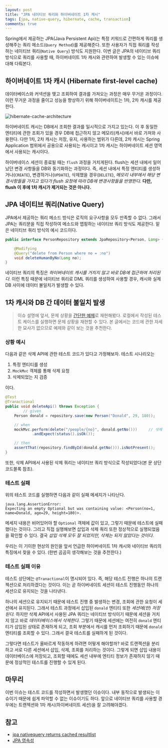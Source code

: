 ```yaml
---
layout: post
title: "JPA 네이티브 쿼리와 하이버네이트 1차 캐시"
tags: [jpa, native-query, hibernate, cache, transaction]
comments: true
---
```


Spring에서 제공하는 JPA(Java Persistent Api)는 특정 키워드로 간편하게 쿼리를 생성해주는 쿼리 메소드(`Query Method`)를 제공해준다. 
또한 사용자가 직접 쿼리를 작성하는 네이티브 쿼리(`Native Query`) 방식도 지원한다. 
이번 글은 JPA의 네이티브 쿼리 방식으로 쿼리를 사용할 때, 하이버네이트 1차 캐시와 관련하여 발생할 수 있는 이슈에 대해 다뤄본다. 
    
## 하이버네이트 1차 캐시 (Hibernate first-level cache)
데이터베이스와 커넥션을 맺고 조회하여 결과를 가져오는 과정은 매우 무거운 과정이다. 
이런 무거운 과정을 줄이고 성능을 향상하기 위해 하이버네이트는 1차, 2차 캐시를 제공한다.   
     
![hibernate-cache-architecture](https://thoughts-on-java.org/wp-content/uploads/2015/11/caches1.png)      
   

하이버네이트 캐시는 DB에서 조회한 결과를 일시적으로 가지고 있는다. 
이 후 동일한 엔티티에 관한 조회가 있을 경우 DB에 접근하지 않고 메모리(캐시)에서 바로 가져와 사용한다. 
다만 1차, 2차 캐시는 저장, 유지, 사용하는 범위가 다른데, 
2차 캐시는 Spring Application 범위에서 공용으로 사용되는 캐시이고 1차 캐시는 하이버네이트 세션 영역에서 사용되는 캐시이다.           
   
하이버네이스 세션이 종료될 때는 `flush` 과정을 거치게된다. 
flush는 세션 내에서 일어났던 변경 사항들을 DB와 동기화하는 과정이다. 
즉, 세션 내에서 특정 엔티티를 생성하거나(`CREATE`), 변경하거나(`UPDATE`), 삭제했을 경우(`DELETE`), 
*메모리 내부에서 해당 변경사항들을 가지고 있다가 flush 요청에 따라 DB에 변경사항들을 반영한다.* 
**다만, flush 이 후에 1차 캐시가 제거되는 것은 아니다.**

## JPA 네이티브 쿼리(Native Query)
JPA에서 제공하는 쿼리 메소드 방식은 로직의 요구사항을 모두 만족할 수 없다. 
그래서 JPA는 쿼리문을 직접 작성하여 메소드와 맵핑하는 네이티브 쿼리 방식도 제공한다. 
밑은 네이티브 쿼리 방식의 예시 코드이다.   
   
```java
public interface PersonRepository extends JpaRepository<Person, Long> {

	@Modifying
	@Query("delete from Person where no = :no")
	void deleteHumanByNo(Long no);
}
```   
   
네이티브 쿼리의 특징은 *하이버네이트 캐시를 거치지 않고 바로 DB에 접근하여 처리된다.* 
이런 특징 때문에 네이티브 쿼리로 DML 쿼리를 생성하여 사용할 경우, 캐시와 실제 DB 사이에 데이터 불일치가 발생할 수 있다.    

## 1차 캐시와 DB 간 데이터 불일치 발생
> 이슈 설명에 앞서, 문제 상황을 [간단한 예제](https://github.com/donald-dh/study-hibernate)로 재현해봤다. 
로컬에서 작성된 테스트 케이스를 실행하면 문제 상황을 재현할 수 있다. 
본 글에서는 코드에 관한 자세한 묘사가 없으므로 예제와 같이 보는 것을 추천한다. 

### 상황 예시
다음과 같은 삭제 API에 관한 테스트 코드가 있다고 가정해보자. 테스트 시나리오는 

1. 특정 엔티티를 생성
2. `MockMvc` 객체를 통해 삭제 요청
3. 삭제되었는 지 검증
   
이다. 
 
```java
@Test
@Tranactional
public void deleteApi() throws Exception {
        // given
	Person donald = repository.save(new Person("Donald", 29, 180));     // 저장 후

	// when
	mockMvc.perform(delete("/people/{no}", donald.getNo()))     // 삭제 api를 요청하여 삭제한다.
			.andExpect(status().isOk());

	// then
	assertThat(repository.findById(donald.getNo())).isNotPresent();     // 정말 잘 삭제되었는 지 검증한다.
}
```

또한, 삭제 API에서 사용된 삭제 쿼리는 네이티브 쿼리 방식으로 작성되었다(본 문 상단 코드블록 참조).    

### 테스트 실패
위의 테스트 코드를 실행하면 다음과 같이 실패 메세지가 나타난다.

```
java.lang.AssertionError: 
Expecting an empty Optional but was containing value: <Person(no=1, name=Donald, age=29, height=180)>.
```    

메세지 내용은 비어있어야 할 `Optional` 객체에 값이 있고, 그렇기 때문에 테스트에 실패했다는 것이다. 
그리고 직접 실행해보면 삽입과 삭제 쿼리 또한 정상적으로 실행되었음을 확인할 수 있다. 
결국 *삽입 삭제 모두 잘 되었지만, 삭제는 되지 않았다는 것이다.*   
   
우리는 이 기이한 현상의 원인을 앞서 언급한 하이버네이트 1차 캐시와 네이티브 쿼리의 특징에서 찾을 수 있다.
(한번 곰곰히 생각해보는 것을 추천한다.) 

### 테스트 실패 이유
테스트 상단에는 `@Tranactional`이 명시되어 있다. 
즉, 해당 테스트 진행은 하나의 트랜젝션으로 처리하겠다는 것이다. 
이는 곧 하이버네이트 세션이 테스트 진행동안 하나의 세션으로 유지되는 것을 나타낸다.   

하나의 세션으로 유지되기 때문에 테스트 진행 중 발생하는 변경, 조회에 관한 요청이 세션에서 유지된다. 
그래서 테스트 과정에서 삽입된 `donald` 엔티티 또한 *세션에(만) 저장된다.* 
하지만 삭제 API에서 사용된 JPA 쿼리는 네이티브 방식이기 때문에 세션을 거치지 않고 바로 *데이터베이스에서 삭제한다.* 
그렇기 때문에 세션에는 여전히 `donald` 엔티티가 삽입된 상태로 존재하게 되고, 
조회 부분에서 캐시를 먼저 조회하기 때문에 `donald` 엔티티를 조회할 수 있다. 
그래서 결국 테스트를 실패하게 된 것이다.   
   
그렇다면 테스트가 올바르게 작동하게 하려면 어떻게 해야할까? 
바로 트랜젝션을 분리하고 서로 다른 세션에서 삽입, 삭제, 조회를 처리하는 것이다. 
그렇게 되면 삽입 내용이 데이터베이스에 저장되고, 
조회할 때에도 세션 내부에 엔티티 정보가 존재하지 않기 때문에 정상적인 테스트를 진행할 수 있게 된다. 

## 마무리 
이번 이슈는 테스트 코드를 작성하면서 발생했던 이슈이다. 
내부 동작으로 발생되는 이슈이기 때문에 쉽게 파악할 수 없는 이슈이기도 하다. 
앞으로 네이티브 쿼리를 사용할 경우에는 트랜젝션와 1차 캐시(하이버네이트 세션)을 잘 고려해야겠다.   

## 참고 
* [jpa nativequery returns cached resultlist](https://stackoverflow.com/questions/34484203/jpa-nativequery-returns-cached-resultlist)
* [JPA 영속성](http://wonwoo.ml/index.php/post/997)